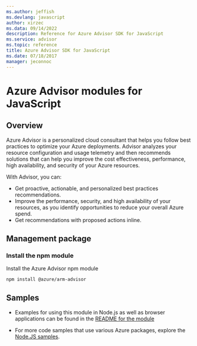 ```yaml
---
ms.author: jeffish
ms.devlang: javascript
author: xirzec
ms.data: 09/14/2022
description: Reference for Azure Advisor SDK for JavaScript
ms.service: advisor
ms.topic: reference
title: Azure Advisor SDK for JavaScript
ms.date: 07/18/2017
manager: jeconnoc
---
```

# Azure Advisor modules for JavaScript

## Overview

Azure Advisor is a personalized cloud consultant that helps you follow best practices to optimize your Azure deployments. Advisor analyzes your resource configuration and usage telemetry and then recommends solutions that can help you improve the cost effectiveness, performance, high availability, and security of your Azure resources.

With Advisor, you can:
- Get proactive, actionable, and personalized best practices recommendations.
- Improve the performance, security, and high availability of your resources, as you identify opportunities to reduce your overall Azure spend.
- Get recommendations with proposed actions inline.

## Management package

### Install the npm module

Install the Azure Advisor npm module

```bash
npm install @azure/arm-advisor
```

## Samples

* Examples for using this module in Node.js as well as browser applications can be found in the [README for the module](https://www.npmjs.com/package/@azure/arm-advisor)


* For more code samples that use various Azure packages, explore the [Node.JS samples](https://docs.microsoft.com/samples/browse/?languages=nodejs).